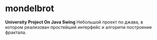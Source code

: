 # mondelbrot
**University Project On Java Swing**
Небольшой проект по джава, в котором реализован простейший интерфейс и алгоритм построение фрактала.

